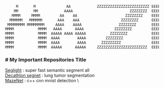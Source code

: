 <meta name="author" content="Mahdi Zeinali">
<meta name="account" content="mahdizynali">
<meta name="description" content="mahdi Zeinali github account">
<meta name="copyright" content="mahdi zeinali 2023">
<meta name="keywords" content="mahdi zeinali, mahdizynali, mrl-hsl, mrl, hsl, zeinali, mahdi zynali">

```python
     M       M              AA            ZZZZZZZZZZZZZZZZZZZZZZZZ EEEEEEEEEEEEEEEEEEE 
    MM       MM            AAAA                          ZZZZZZZZ  EEEEEEEEEEEEEEEEEEE  
   MMMM     MMMM         AA    AA                      ZZZZZZZZ    EEEEE
  MMMMMM   MMMMMM       AAA    AAA                   ZZZZZZZZ      EEEEE
 MMMMMMMM MMMMMMMM     AAAA    AAAA                 ZZZZZZZZ       EEEEEEEEEEEEEEEEEEE
MMMM           MMMM   AAAA      AAAA              ZZZZZZZZ         EEEEEEEEEEEEEEEEEEE
MMMM           MMMM  AAAAA AAAA AAAAA           ZZZZZZZZ           EEEEE
MMMM           MMMM  AAAA        AAAA         ZZZZZZZZ             EEEEE
MMMM           MMMM  AAAA        AAAA       ZZZZZZZZZ              EEEEEEEEEEEEEEEEEEE
MMMM           MMMM  AAAAA      AAAAA     ZZZZZZZZZZZZZZZZZZZZZZZ  EEEEEEEEEEEEEEEEEEE
```

### # My Important Repositories Title
[Seglight](https://github.com/mahdizynali/SegLight) : super fast semantic segment all \
[Decathlon segnet](https://github.com/mahdizynali/Decathlon-lung-tumor-segmentation) : lung tumor segmentation \
[MazeNet](https://github.com/mahdizynali/MazeNet) : c++ cnn mnist detection \
